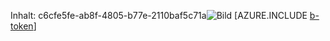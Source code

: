 Inhalt: c6cfe5fe-ab8f-4805-b77e-2110baf5c71a![Bild](6026759e-b6e3-4d4e-87bc-4fb91a175ba3.png)
[AZURE.INCLUDE [b-token](863bb1a8-8e78-411f-b733-977865962043.md)]
